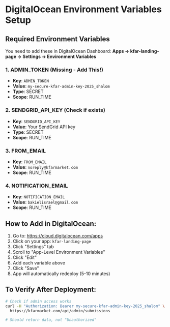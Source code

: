 # DigitalOcean Environment Variables Setup

## Required Environment Variables

You need to add these in DigitalOcean Dashboard:
**Apps → kfar-landing-page → Settings → Environment Variables**

### 1. ADMIN_TOKEN (Missing - Add This!)
- **Key**: `ADMIN_TOKEN`
- **Value**: `my-secure-kfar-admin-key-2025_shalom`
- **Type**: SECRET
- **Scope**: RUN_TIME

### 2. SENDGRID_API_KEY (Check if exists)
- **Key**: `SENDGRID_API_KEY`
- **Value**: Your SendGrid API key
- **Type**: SECRET
- **Scope**: RUN_TIME

### 3. FROM_EMAIL
- **Key**: `FROM_EMAIL`
- **Value**: `noreply@kfarmarket.com`
- **Scope**: RUN_TIME

### 4. NOTIFICATION_EMAIL
- **Key**: `NOTIFICATION_EMAIL`
- **Value**: `bakielisrael@gmail.com`
- **Scope**: RUN_TIME

## How to Add in DigitalOcean:

1. Go to: https://cloud.digitalocean.com/apps
2. Click on your app: `kfar-landing-page`
3. Click "Settings" tab
4. Scroll to "App-Level Environment Variables"
5. Click "Edit"
6. Add each variable above
7. Click "Save"
8. App will automatically redeploy (5-10 minutes)

## To Verify After Deployment:

```bash
# Check if admin access works
curl -H "Authorization: Bearer my-secure-kfar-admin-key-2025_shalom" \
  https://kfarmarket.com/api/admin/submissions

# Should return data, not "Unauthorized"
```